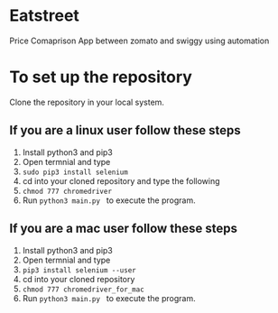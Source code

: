 # Eatstreet
Price Comaprison App between zomato and swiggy using automation

# To set up the repository
Clone the repository in your local system.

## If you are a linux user follow these steps
1. Install python3 and pip3
2. Open termnial and type
3. ```sudo pip3 install selenium```
4. cd into your cloned repository and type the following
5. ```chmod 777 chromedriver ```
6. Run ```python3 main.py ``` to execute the program.

## If you are a mac user follow these steps
1. Install python3 and pip3
2. Open termnial and type
3. ``` pip3 install selenium --user ```
4. cd into your cloned repository
5. ```chmod 777 chromedriver_for_mac ```
6. Run ```python3 main.py ``` to execute the program.
